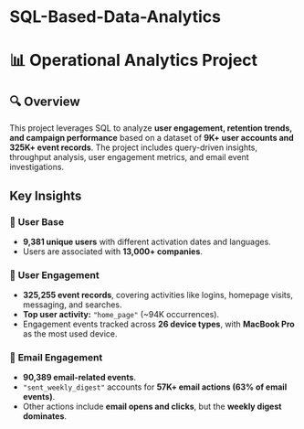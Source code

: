 # SQL-Based-Data-Analytics
# 📊 Operational Analytics Project  

## 🔍 Overview  
This project leverages SQL to analyze **user engagement, retention trends, and campaign performance** based on a dataset of **9K+ user accounts and 325K+ event records**. The project includes query-driven insights, throughput analysis, user engagement metrics, and email event investigations.

##  Key Insights

### 🔹 **User Base**
-  **9,381 unique users** with different activation dates and languages.  
-  Users are associated with **13,000+ companies**.

### 🔹 **User Engagement**
-  **325,255 event records**, covering activities like logins, homepage visits, messaging, and searches.  
-  **Top user activity:** `"home_page"` (~94K occurrences).  
-  Engagement events tracked across **26 device types**, with **MacBook Pro** as the most used device.

### 🔹 **Email Engagement**
-  **90,389 email-related events**.  
-  `"sent_weekly_digest"` accounts for **57K+ email actions (63% of email events)**.  
-  Other actions include **email opens and clicks**, but the **weekly digest dominates**.

